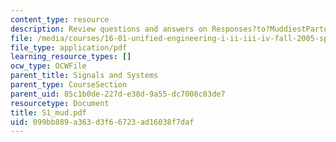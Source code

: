 ```yaml
---
content_type: resource
description: Review questions and answers on Responses?to?MuddiestPartoftheLecture?Cards.
file: /media/courses/16-01-unified-engineering-i-ii-iii-iv-fall-2005-spring-2006/099bb889a363d3f66723ad16038f7daf_S1_mud.pdf
file_type: application/pdf
learning_resource_types: []
ocw_type: OCWFile
parent_title: Signals and Systems
parent_type: CourseSection
parent_uid: 85c1b0de-227d-e38d-9a55-dc7008c03de7
resourcetype: Document
title: S1_mud.pdf
uid: 099bb889-a363-d3f6-6723-ad16038f7daf
---
```

